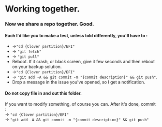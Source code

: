 # Working together.

### Now we share a repo together. Good.

#### Each I'd like you to make a test, unless told differently, you'll have to :

* -&gt;`"cd {Clover partition}/EFI"`
* -&gt; `"git fetch"`
* -&gt; `"git pull"`
* Reboot. If it crash, or black screen, give it few seconds and then reboot on your backup solution.
* -&gt;`"cd {Clover partition}/EFI"`
* -&gt; `"git add -A && git commit -m "{commit description}" && git push"`.
* Drop a message in the issue you've opened, so I get a notification.

#### Do not copy file in and out this folder.

If you want to modify something, of course you can. After it's done, commit :  
-&gt; `"cd {Clover partition}/EFI"`  
-&gt; `"git add -A && git commit -m "{commit description}" && git push"`



